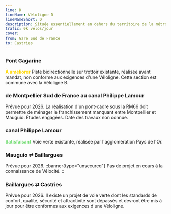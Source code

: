 ```yaml
---
line: D
lineName: Véloligne D
lineNameShort: D
description: Située essentiellement en dehors du territoire de la métropole de Montpellier cette Véloligne reliera Montpellier-Sud de France à Castries en passant au nord de Mauguio et par Baillargues. L'ensemble de la Véloligne doit être livrée pour 2026.
trafic: 0k vélos/jour
cover:
from: Gare Sud de France
to: Castries
---
```


### Pont Gagarine
<span style="color:gold;font-weight:bold">À améliorer</span> Piste bidirectionnelle sur trottoir existante, réalisée avant mandat, non conforme aux exigences d'une Véloligne. Cette section est commune avec la Véloligne B.


### de Montpellier Sud de France au canal Philippe Lamour

Prévue pour 2026. La réalisation d'un pont-cadre sous la RM66 doit permettre de ménager le franchissement manquant entre Montpellier et Mauguio. Études engagées. Date des travaux non connue.

### canal Philippe Lamour

<span style="color:#77dd77;font-weight:bold">Satisfaisant</span> Voie verte existante, réalisée par l'agglomération Pays de l'Or.

### Mauguio ⇄ Baillargues
Prévue pour 2026.
::banner{type="unsecured"}
Pas de projet en cours à la connaissance de Vélocité.
::

### Baillargues ⇄ Castries

Prévue pour 2026. Il existe un projet de voie verte dont les standards de confort, qualité, sécurité et attractivité sont dépassés et devront être mis à jour pour être conformes aux exigences d'une Véloligne.